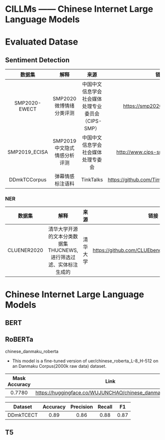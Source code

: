 # CILLMs —— Chinese Internet Large Language Models

# Evaluated Datase

## Sentiment Detection

| 数据集 | 解释 | 来源 | 链接 |
|:-------------:|:-----:|:-----:|:-----:|
| SMP2020-EWECT | SMP2020微博情绪分类评测 | 中国中文信息学会社会媒体处理专业委员会（CIPS-SMP） | https://smp2020ewect.github.io |
| SMP2019_ECISA	| SMP2019中文隐式情感分析评测 | 中国中文信息学会社会媒体处理专委会 | http://www.cips-smp.org/smp_data/5 |
| DDmkTCCorpus	| 弹幕情感标注语料 | TinkTalks | https://github.com/TinyTalks/DDmkTCCorpus |

### NER

| 数据集 | 解释 | 来源 | 链接 |
|:-------------:|:-----:|:-----:|:-----:|
| CLUENER2020 | 清华大学开源的文本分类数据集THUCNEWS,进行筛选过滤、实体标注生成的 | 清华大学 | https://github.com/CLUEbenchmark/CLUENER2020 |


# Chinese Internet Large Language Models

## BERT

## RoBERTa

chinese_danmaku_roberta
- This model is a fine-tuned version of uer/chinese_roberta_L-8_H-512 on an Danmaku Corpus(2000k raw data) dataset.

| Mask Accuracy | Link |
|:-------------:|:-----:|
| 0.7780 | https://huggingface.co/WUJUNCHAO/chinese_danmaku_roberta |

| Dataset | Accuracy | Precision | Recall | F1 |
|:-----:|:-----:|:-----:|:-----:|:-----:|
| DDmkTCECT | 0.89 | 0.86 | 0.88 | 0.87 |
  


## T5
